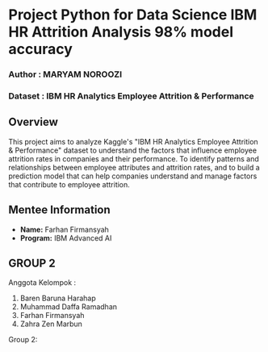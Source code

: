 # Project Python for Data Science IBM HR Attrition Analysis 98% model accuracy
### **Author : MARYAM NOROOZI**
### Dataset : IBM HR Analytics Employee Attrition & Performance

## Overview
This project aims to analyze Kaggle's "IBM HR Analytics Employee Attrition & Performance" dataset to understand the factors that influence employee attrition rates in companies and their performance. To identify patterns and relationships between employee attributes and attrition rates, and to build a prediction model that can help companies understand and manage factors that contribute to employee attrition.

## Mentee Information
- **Name:** Farhan Firmansyah
- **Program:** IBM Advanced AI



## GROUP 2
Anggota Kelompok : 
1. Baren Baruna Harahap
2. Muhammad Daffa Ramadhan
3. Farhan Firmansyah
4. Zahra Zen Marbun


Group 2: 
 
                     

